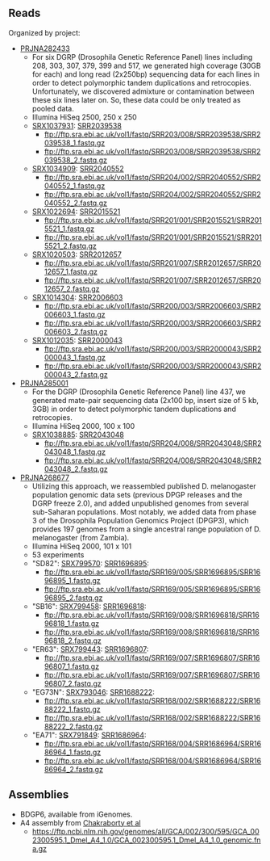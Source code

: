Reads
-----

Organized by project:

* [PRJNA282433](https://www.ncbi.nlm.nih.gov/bioproject/282433)
    * For six DGRP (Drosophila Genetic Reference Panel) lines including 208, 303, 307, 379, 399 and 517, we generated high coverage (30GB for each) and long read (2x250bp) sequencing data for each lines in order to detect polymorphic tandem duplications and retrocopies. Unfortunately, we discovered admixture or contamination between these six lines later on. So, these data could be only treated as pooled data.
    * Illumina HiSeq 2500, 250 x 250
    * [SRX1037931](https://www.ncbi.nlm.nih.gov/sra/SRX1037931): [SRR2039538](https://www.ebi.ac.uk/ena/data/view/SRR2039538)
        * ftp://ftp.sra.ebi.ac.uk/vol1/fastq/SRR203/008/SRR2039538/SRR2039538_1.fastq.gz
        * ftp://ftp.sra.ebi.ac.uk/vol1/fastq/SRR203/008/SRR2039538/SRR2039538_2.fastq.gz
    * [SRX1034909](https://www.ncbi.nlm.nih.gov/sra/SRX1034909): [SRR2040552](https://www.ebi.ac.uk/ena/data/view/SRR2040552)
        * ftp://ftp.sra.ebi.ac.uk/vol1/fastq/SRR204/002/SRR2040552/SRR2040552_1.fastq.gz
        * ftp://ftp.sra.ebi.ac.uk/vol1/fastq/SRR204/002/SRR2040552/SRR2040552_2.fastq.gz
    * [SRX1022694](https://www.ncbi.nlm.nih.gov/sra/SRX1022694): [SRR2015521](https://www.ebi.ac.uk/ena/data/view/SRR2015521)
        * ftp://ftp.sra.ebi.ac.uk/vol1/fastq/SRR201/001/SRR2015521/SRR2015521_1.fastq.gz
        * ftp://ftp.sra.ebi.ac.uk/vol1/fastq/SRR201/001/SRR2015521/SRR2015521_2.fastq.gz
    * [SRX1020503](https://www.ncbi.nlm.nih.gov/sra/SRX1020503): [SRR2012657](https://www.ebi.ac.uk/ena/data/view/SRR2012657)
        * ftp://ftp.sra.ebi.ac.uk/vol1/fastq/SRR201/007/SRR2012657/SRR2012657_1.fastq.gz
        * ftp://ftp.sra.ebi.ac.uk/vol1/fastq/SRR201/007/SRR2012657/SRR2012657_2.fastq.gz
    * [SRX1014304](https://www.ncbi.nlm.nih.gov/sra/SRX1014304): [SRR2006603](https://www.ebi.ac.uk/ena/data/view/SRR2006603)
        * ftp://ftp.sra.ebi.ac.uk/vol1/fastq/SRR200/003/SRR2006603/SRR2006603_1.fastq.gz
        * ftp://ftp.sra.ebi.ac.uk/vol1/fastq/SRR200/003/SRR2006603/SRR2006603_2.fastq.gz
    * [SRX1012035](https://www.ncbi.nlm.nih.gov/sra/SRX1012035): [SRR2000043](https://www.ebi.ac.uk/ena/data/view/SRR2000043)
        * ftp://ftp.sra.ebi.ac.uk/vol1/fastq/SRR200/003/SRR2000043/SRR2000043_1.fastq.gz
        * ftp://ftp.sra.ebi.ac.uk/vol1/fastq/SRR200/003/SRR2000043/SRR2000043_2.fastq.gz
* [PRJNA285001](https://www.ncbi.nlm.nih.gov/bioproject/285001)
    * For the DGRP (Drosophila Genetic Reference Panel) line 437, we generated mate-pair sequencing data (2x100 bp, insert size of 5 kb, 3GB) in order to detect polymorphic tandem duplications and retrocopies.
    * Illumina HiSeq 2000, 100 x 100
    * [SRX1038885](https://www.ncbi.nlm.nih.gov/sra/SRX1038885): [SRR2043048](https://www.ebi.ac.uk/ena/data/view/SRR2043048)
        * ftp://ftp.sra.ebi.ac.uk/vol1/fastq/SRR204/008/SRR2043048/SRR2043048_1.fastq.gz
        * ftp://ftp.sra.ebi.ac.uk/vol1/fastq/SRR204/008/SRR2043048/SRR2043048_2.fastq.gz
* [PRJNA268677](https://www.ncbi.nlm.nih.gov/bioproject/268677)
    * Utilizing this approach, we reassembled published D. melanogaster population genomic data sets (previous DPGP releases and the DGRP freeze 2.0), and added unpublished genomes from several sub-Saharan populations. Most notably, we added data from phase 3 of the Drosophila Population Genomics Project (DPGP3), which provides 197 genomes from a single ancestral range population of D. melanogaster (from Zambia).
    * Illumina HiSeq 2000, 101 x 101
    * 53 experiments
    * "SD82": [SRX799570](https://www.ncbi.nlm.nih.gov/sra/SRX799570): [SRR1696895](https://www.ebi.ac.uk/ena/data/view/SRR1696895):
        * ftp://ftp.sra.ebi.ac.uk/vol1/fastq/SRR169/005/SRR1696895/SRR1696895_1.fastq.gz
        * ftp://ftp.sra.ebi.ac.uk/vol1/fastq/SRR169/005/SRR1696895/SRR1696895_2.fastq.gz
    * "SB16": [SRX799458](https://www.ncbi.nlm.nih.gov/sra/SRX799458): [SRR1696818](https://www.ebi.ac.uk/ena/data/view/SRR1696818):
        * ftp://ftp.sra.ebi.ac.uk/vol1/fastq/SRR169/008/SRR1696818/SRR1696818_1.fastq.gz
        * ftp://ftp.sra.ebi.ac.uk/vol1/fastq/SRR169/008/SRR1696818/SRR1696818_2.fastq.gz
    * "ER63": [SRX799443](https://www.ncbi.nlm.nih.gov/sra/SRX799443): [SRR1696807](https://www.ebi.ac.uk/ena/data/view/SRR1696807):
        * ftp://ftp.sra.ebi.ac.uk/vol1/fastq/SRR169/007/SRR1696807/SRR1696807_1.fastq.gz
        * ftp://ftp.sra.ebi.ac.uk/vol1/fastq/SRR169/007/SRR1696807/SRR1696807_2.fastq.gz
    * "EG73N": [SRX793046](https://www.ncbi.nlm.nih.gov/sra/SRX793046): [SRR1688222](https://www.ebi.ac.uk/ena/data/view/SRR1688222):
        * ftp://ftp.sra.ebi.ac.uk/vol1/fastq/SRR168/002/SRR1688222/SRR1688222_1.fastq.gz
        * ftp://ftp.sra.ebi.ac.uk/vol1/fastq/SRR168/002/SRR1688222/SRR1688222_2.fastq.gz
    * "EA71": [SRX791849](https://www.ncbi.nlm.nih.gov/sra/SRX791849): [SRR1686964](https://www.ebi.ac.uk/ena/data/view/SRR1686964):
        * ftp://ftp.sra.ebi.ac.uk/vol1/fastq/SRR168/004/SRR1686964/SRR1686964_1.fastq.gz
        * ftp://ftp.sra.ebi.ac.uk/vol1/fastq/SRR168/004/SRR1686964/SRR1686964_2.fastq.gz

Assemblies
----------

* BDGP6, available from iGenomes.
* A4 assembly from [Chakraborty et al](https://doi.org/10.1038/s41588-017-0010-y)
    * https://ftp.ncbi.nlm.nih.gov/genomes/all/GCA/002/300/595/GCA_002300595.1_Dmel_A4_1.0/GCA_002300595.1_Dmel_A4_1.0_genomic.fna.gz

